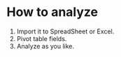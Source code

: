 # How to analyze

1. Import it to SpreadSheet or Excel.
2. Pivot table fields.
3. Analyze as you like.